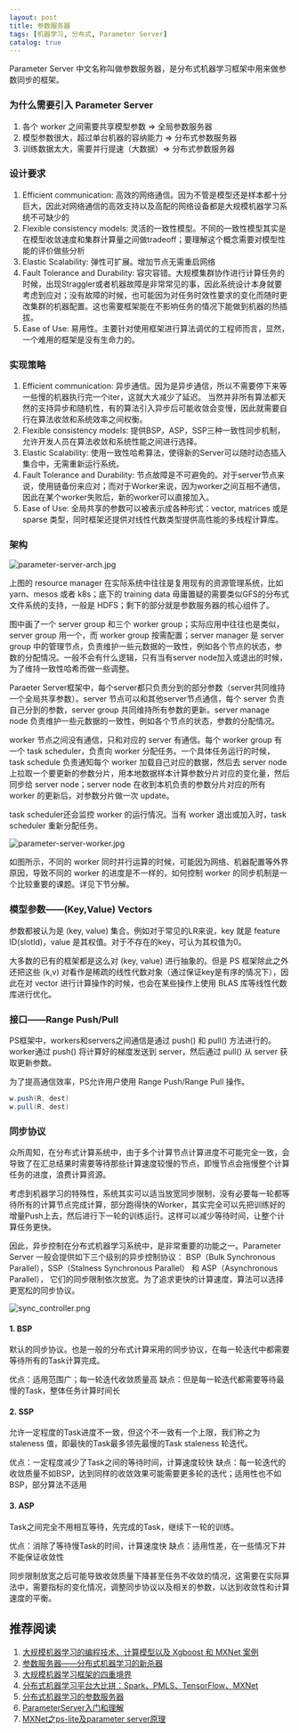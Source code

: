 ```yaml
---
layout: post
title: 参数服务器
tags: [机器学习, 分布式, Parameter Server]
catalog: true
---
```


Parameter Server 中文名称叫做参数服务器，是分布式机器学习框架中用来做参数同步的框架。

### 为什么需要引入 Parameter Server

1. 各个 worker 之间需要共享模型参数 => 全局参数服务器
2. 模型参数很大，超过单台机器的容纳能力 => 分布式参数服务器
3. 训练数据太大，需要并行提速（大数据）=> 分布式参数服务器


### 设计要求

1. Efficient communication: 高效的网络通信。因为不管是模型还是样本都十分巨大，因此对网络通信的高效支持以及高配的网络设备都是大规模机器学习系统不可缺少的
2. Flexible consistency models: 灵活的一致性模型。不同的一致性模型其实是在模型收敛速度和集群计算量之间做tradeoff；要理解这个概念需要对模型性能的评价做些分析
3. Elastic Scalability: 弹性可扩展。增加节点无需重启网络
4. Fault Tolerance and Durability: 容灾容错。大规模集群协作进行计算任务的时候，出现Straggler或者机器故障是非常常见的事，因此系统设计本身就要考虑到应对；没有故障的时候，也可能因为对任务时效性要求的变化而随时更改集群的机器配置。这也需要框架能在不影响任务的情况下能做到机器的热插拔。
5. Ease of Use: 易用性。主要针对使用框架进行算法调优的工程师而言，显然，一个难用的框架是没有生命力的。


### 实现策略

1. Efficient communication: 异步通信。因为是异步通信，所以不需要停下来等一些慢的机器执行完一个iter，这就大大减少了延迟。 
当然并非所有算法都天然的支持异步和随机性，有的算法引入异步后可能收敛会变慢，因此就需要自行在算法收敛和系统效率之间权衡。
2. Flexible consistency models: 提供BSP，ASP，SSP三种一致性同步机制，允许开发人员在算法收敛和系统性能之间进行选择。
3. Elastic Scalability: 使用一致性哈希算法，使得新的Server可以随时动态插入集合中，无需重新运行系统。
4. Fault Tolerance and Durability: 节点故障是不可避免的。对于server节点来说，使用链备份来应对；而对于Worker来说，因为worker之间互相不通信，因此在某个worker失败后，新的worker可以直接加入。
5. Ease of Use: 全局共享的参数可以被表示成各种形式：vector, matrices 或是 sparse 类型，同时框架还提供对线性代数类型提供高性能的多线程计算库。

### 架构

![parameter-server-arch.jpg](/img/in-post/parameter-server-arch.jpg)

上图的 resource manager 在实际系统中往往是复用现有的资源管理系统，比如 yarn、mesos 或者 k8s；底下的 training data 毋庸置疑的需要类似GFS的分布式文件系统的支持，一般是 HDFS；剩下的部分就是参数服务器的核心组件了。

图中画了一个 server group 和三个 worker group；实际应用中往往也是类似，server group 用一个，而 worker group 按需配置；server manager 是 server group 中的管理节点，负责维护一些元数据的一致性，例如各个节点的状态，参数的分配情况。一般不会有什么逻辑，只有当有server node加入或退出的时候，为了维持一致性哈希而做一些调整。

Paraeter Server框架中，每个server都只负责分到的部分参数（server共同维持一个全局共享参数）。server 节点可以和其他server节点通信，每个 server 负责自己分到的参数，server group 共同维持所有参数的更新。server manage node 负责维护一些元数据的一致性，例如各个节点的状态，参数的分配情况。

worker 节点之间没有通信，只和对应的 server 有通信。每个 worker group 有一个 task scheduler，负责向 worker 分配任务。一个具体任务运行的时候，task schedule 负责通知每个 worker 加载自己对应的数据，然后去 server node 上拉取一个要更新的参数分片，用本地数据样本计算参数分片对应的变化量，然后同步给 server node；server node 在收到本机负责的参数分片对应的所有 worker 的更新后，对参数分片做一次 update。

task scheduler还会监控 worker 的运行情况。当有 worker 退出或加入时，task scheduler 重新分配任务。

![parameter-server-worker.jpg](/img/in-post/parameter-server-worker.jpg)

如图所示，不同的 worker 同时并行运算的时候，可能因为网络、机器配置等外界原因，导致不同的 worker 的进度是不一样的，如何控制 worker 的同步机制是一个比较重要的课题。详见下节分解。


### 模型参数——(Key,Value) Vectors

参数都被认为是 (key, value) 集合。例如对于常见的LR来说，key 就是 feature ID(slotId)，value 是其权值。对于不存在的key，可认为其权值为0。

大多数的已有的框架都是这么对 (key, value) 进行抽象的。但是 PS 框架除此之外还把这些 (k,v) 对看作是稀疏的线性代数对象（通过保证key是有序的情况下），因此在对 vector 进行计算操作的时候，也会在某些操作上使用 BLAS 库等线性代数库进行优化。

### 接口——Range Push/Pull

PS框架中，workers和servers之间通信是通过 push() 和 pull() 方法进行的。worker通过 push() 将计算好的梯度发送到 server，然后通过 pull() 从 server 获取更新参数。

为了提高通信效率，PS允许用户使用 Range Push/Range Pull 操作。

```java
w.push(R, dest)
w.pull(R, dest)
```

### 同步协议

众所周知，在分布式计算系统中，由于多个计算节点计算进度不可能完全一致，会导致了在汇总结果时需要等待那些计算速度较慢的节点，即慢节点会拖慢整个计算任务的进度，浪费计算资源。

考虑到机器学习的特殊性，系统其实可以适当放宽同步限制，没有必要每一轮都等待所有的计算节点完成计算，部分跑得快的Worker，其实完全可以先把训练好的增量Push上去，然后进行下一轮的训练运行。这样可以减少等待时间，让整个计算任务更快。

因此，异步控制在分布式机器学习系统中，是非常重要的功能之一。Parameter Server 一般会提供如下三个级别的异步控制协议： BSP（Bulk Synchronous Parallel），SSP（Stalness Synchronous Parallel） 和 ASP（Asynchronous Parallel）， 它们的同步限制依次放宽。为了追求更快的计算速度，算法可以选择更宽松的同步协议。


![sync_controller.png](/img/in-post/sync_controller.png)

####  1. BSP

默认的同步协议。也是一般的分布式计算采用的同步协议，在每一轮迭代中都需要等待所有的Task计算完成。

优点：适用范围广；每一轮迭代收敛质量高
缺点：但是每一轮迭代都需要等待最慢的Task，整体任务计算时间长

#### 2. SSP

允许一定程度的Task进度不一致，但这个不一致有一个上限，我们称之为 staleness 值，即最快的Task最多领先最慢的Task staleness 轮迭代。

优点：一定程度减少了Task之间的等待时间，计算速度较快
缺点：每一轮迭代的收敛质量不如BSP，达到同样的收敛效果可能需要更多轮的迭代；适用性也不如BSP，部分算法不适用

#### 3. ASP

Task之间完全不用相互等待，先完成的Task，继续下一轮的训练。

优点：消除了等待慢Task的时间，计算速度快
缺点：适用性差，在一些情况下并不能保证收敛性

同步限制放宽之后可能导致收敛质量下降甚至任务不收敛的情况，这需要在实际算法中，需要指标的变化情况，调整同步协议以及相关的参数，以达到收敛性和计算速度的平衡。


推荐阅读
-------

1. [大规模机器学习的编程技术、计算模型以及 Xgboost 和 MXNet 案例](https://www.infoq.cn/article/program-techniques-computational-models-xgboost-mxnet)
2. [参数服务器——分布式机器学习的新杀器](https://chuansongme.com/n/2161528)
3. [大规模机器学习框架的四重境界](https://zhuanlan.zhihu.com/p/29968773)
4. [分布式机器学习平台大比拼：Spark、PMLS、TensorFlow、MXNet](https://www.infoq.cn/article/a-comparison-of-distributed-machine-learning-platforms)
5. [分布式机器学习的参数服务器](https://www.toutiao.com/a6617371899838071304/)
6. [ParameterServer入门和理解](https://www.zybuluo.com/Dounm/note/517675)
7. [MXNet之ps-lite及parameter server原理](https://www.cnblogs.com/heguanyou/p/7868596.html)
